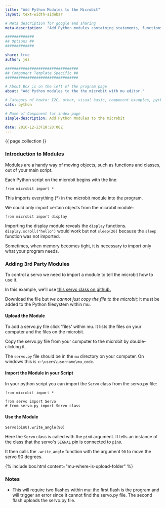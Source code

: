 ```yaml
---
title: "Add Python Modules to the Microbit"
layout: text-width-sidebar

# Meta description for google and sharing
meta-description:  "Add Python modules containing statements, functions and classes to the microbit in the mu editor"

#############
## Options ##
#############

share: true
author: jez

#################################
## Component Template Specific ##
#################################

# About Box is on the left of the program page
about: "Add Python modules to the the microbit with mu editor."

# Category of howto: I2C, other, visual basic, component examples, python, data logging
cats: python

# Name of Component for index page
simple-description: Add Python Modules to the microbit

date: 2016-12-23T10:20:00Z
---
```


{{ page.collection }}
### Introduction to Modules

Modules are a handy way of moving objects, such as functions and classes, out of your main script.

Each Python script on the microbit begins with the line:

```
from microbit import *
```

This imports everything (*) in the microbit module into the program.

We could only import certain objects from the microbit module:

```
from microbit import display
```

Importing the display module reveals the `display` functions. `display.scroll("hello")` would work but not `sleep(20)` because the `sleep` function was not imported.

Sometimes, when memory becomes tight, it is necessary to import only what your program needs.

### Adding 3rd Party Modules

To control a servo we need to import a module to tell the microbit how to use it.

In this example, we'll use [this servo class on github.](https://raw.githubusercontent.com/microbit-playground/microbit-servo-class/master/servo.py)

Download the file but _we cannot just copy the file to the microbit;_ it must be added to the Python filesystem within mu.

#### Upload the Module

To add a servo.py file click 'files' within mu. It lists the files on your computer and the files on the microbit.

Copy the servo.py file from your computer to the microbit by double-clicking it.

The `servo.py` file should be in the `mu` directory on your computer. On windows this is `c:\users\username\mu_code`.

#### Import the Module in your Script

In your python script you can import the `Servo` class from the servo.py file:

```
from microbit import *

from servo import Servo
# from servo.py import Servo class
```

#### Use the Module

```
Servo(pin0).write_angle(90)
```

Here the `Servo` class is called with the `pin0` argument. It tells an instance of the class that the servo's `SIGNAL` pin is connected to `pin0`.

It then calls the `.write_angle` function with the argument `90` to move the servo 90 degrees.

{% include box.html content="mu-where-is-upload-folder" %}

### Notes

* This will require two flashes within mu: the first flash is the program and will trigger an error since it cannot find the servo.py file. The second flash uploads the servo.py file.
